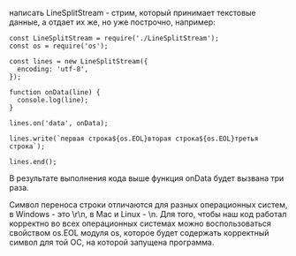 написать LineSplitStream - стрим, который принимает текстовые данные, а отдает их же, но уже построчно, например:

    const LineSplitStream = require('./LineSplitStream');
    const os = require('os');
    
    const lines = new LineSplitStream({
      encoding: 'utf-8',
    });
    
    function onData(line) {
      console.log(line);
    }
    
    lines.on('data', onData);
    
    lines.write(`первая строка${os.EOL}вторая строка${os.EOL}третья строка`);
    
    lines.end();

В результате выполнения кода выше функция onData будет вызвана три раза.

Символ переноса строки отличаются для разных операционных систем, в Windows - это \r\n, в Mac и Linux - \n. Для того, чтобы наш код работал корректно во всех операционных системах можно воспользоваться свойством os.EOL модуля os, которое будет содержать корректный символ для той ОС, на которой запущена программа.